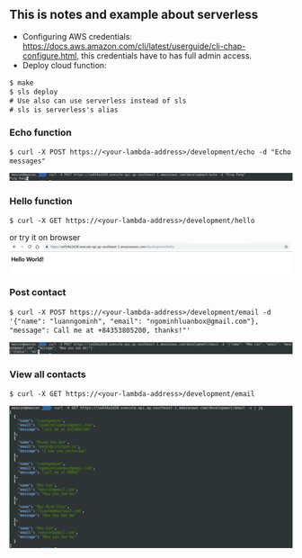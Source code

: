 ## This is notes and example about serverless
* Configuring AWS credentials: https://docs.aws.amazon.com/cli/latest/userguide/cli-chap-configure.html, this credentials have to has full admin access.
* Deploy cloud function: 
```shell
$ make
$ sls deploy
# Use also can use serverless instead of sls
# sls is serverless's alias
```
### Echo function
```shell
$ curl -X POST https://<your-lambda-address>/development/echo -d "Echo messages"
```
![echo](images/echo.png)
### Hello function
```shell
$ curl -X GET https://<your-lambda-address>/development/hello
```
or try it on browser
![hello](images/hello.png)
### Post contact
```shell
$ curl -X POST https://<your-lambda-address>/development/email -d '{"name": "luanngominh", "email": "ngominhluanbox@gmail.com"}, "message": Call me at +84353805200, thanks!"'
```
![send contact information](images/sendct.png)
### View all contacts
```shell
$ curl -X GET https://<your-lambda-address>/development/email
```
![view all contacts have been send](images/viewct.png)